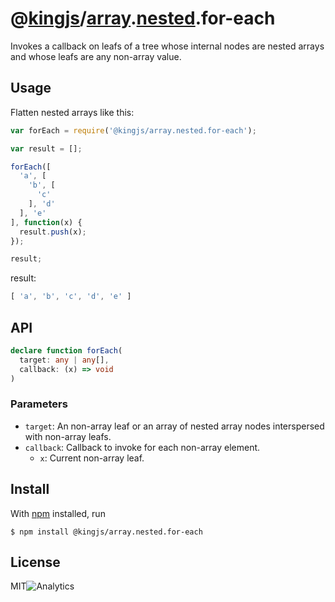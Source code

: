 # @[kingjs](https://www.npmjs.com/package/kingjs)/[array](https://www.npmjs.com/package/@kingjs/array).[nested](https://www.npmjs.com/package/@kingjs/array.nested).for-each
Invokes a callback on leafs of a tree whose internal nodes are nested arrays and whose leafs are any non-array value.
## Usage
Flatten nested arrays like this:
```js
var forEach = require('@kingjs/array.nested.for-each');

var result = [];

forEach([
  'a', [
    'b', [
      'c'
    ], 'd'
  ], 'e'
], function(x) {
  result.push(x);
});

result;
```
result:
```js
[ 'a', 'b', 'c', 'd', 'e' ]
```
## API
```ts
declare function forEach(
  target: any | any[],
  callback: (x) => void
)
```
### Parameters
- `target`: An non-array leaf or an array of nested array nodes interspersed with non-array leafs.
- `callback`: Callback to invoke for each non-array element.
  - `x`: Current non-array leaf. 
## Install
With [npm](https://npmjs.org/) installed, run
```
$ npm install @kingjs/array.nested.for-each
```
## License
MIT![Analytics](https://analytics.kingjs.net/array.nested.for-each)
